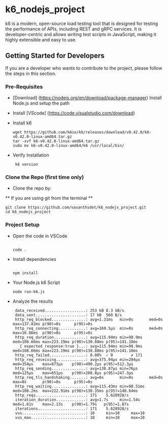 # k6_nodejs_project

k6 is a modern, open-source load testing tool that is designed for testing the performance of APIs, including REST and gRPC services. It is developer-centric and allows writing test scripts in JavaScript, making it highly extensible and easy to use.

## Getting Started for Developers

If you are a developer who wants to contribute to the project, please follow the steps in this section.

### Pre-Requisites

- [Download] (https://nodejs.org/en/download/package-manager) Install Node.js and setup the path
- Install [VScode] (https://code.visualstudio.com/download)
- Install k6 
   ```
   wget https://github.com/k6io/k6/releases/download/v0.42.0/k6-v0.42.0-linux-amd64.tar.gz
   tar -xvf k6-v0.42.0-linux-amd64.tar.gz
   sudo mv k6-v0.42.0-linux-amd64/k6 /usr/local/bin/

   ```
- Verify Installation

   ```
    k6 version

   ```

### Clone the Repo (first time only)

- Clone the repo by:

** If you are using git from the terminal **

  ```
  git clone https://github.com/vasanthsdet/k6_nodejs_project.git
  cd k6_nodejs_project
  ```

  ### Project Setup

  - Open the code in VSCode

    ```

    code .
    ```
 
 - Install dependencies

    ```

    npm install
    ```

 - Your Node.js k6 Script

   ```
   node run-k6.js
   ```

 - Analyze the results

    ```
     data_received..................: 253 kB 8.3 kB/s
     data_sent......................: 17 kB  560 B/s
     http_req_blocked...............: avg=1.31ms   min=0s       med=0s       max=137.82ms p(90)=0s      p(95)=0s     
     http_req_connecting............: avg=169.5µs  min=0s       med=0s       max=16.86ms  p(90)=0s      p(95)=0s     
     http_req_duration..............: avg=115.94ms min=98.9ms   med=108.66ms max=223.19ms p(90)=130.88ms p(95)=141.18ms
       { expected_response:true }...: avg=115.94ms min=98.9ms   med=108.66ms max=223.19ms p(90)=130.88ms p(95)=141.18ms
     http_req_failed................: 0.00%  ✓ 0        ✗ 171  
     http_req_receiving.............: avg=375.94µs min=204µs    med=354µs    max=873µs    p(90)=490.2µs p(95)=512.3µs 
     http_req_sending...............: avg=138.87µs min=76µs     med=125µs    max=651µs    p(90)=208.8µs p(95)=247.3µs 
     http_req_tls_handshaking.......: avg=0s       min=0s       med=0s       max=0s       p(90)=0s      p(95)=0s     
     http_req_waiting...............: avg=115.43ms min=98.51ms  med=108.2ms  max=222.91ms p(90)=130.35ms p(95)=140.64ms
     http_reqs......................: 171    5.628928/s
     iteration_duration.............: avg=1.7s     min=1.54s    med=1.61s    max=2.13s    p(90)=1.79s   p(95)=1.87s  
     iterations.....................: 171    5.628928/s
     vus............................: 10     min=10     max=10
     vus_max........................: 10     min=10     max=10

   ```
